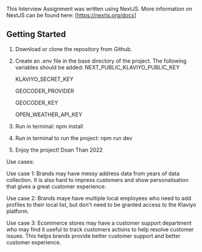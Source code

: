 This Interview Assignment was written using NextJS. More information on NextJS can be found here: [https://nextjs.org/docs]

## Getting Started

1. Download or clone the repository from Github.

2. Create an .env file in the base directory of the project. The following variables should be added:
   NEXT_PUBLIC_KLAVIYO_PUBLIC_KEY
   
   KLAVIYO_SECRET_KEY
   
   GEOCODER_PROVIDER
   
   GEOCODER_KEY
   
   OPEN_WEATHER_API_KEY
   

3. Run in terminal: npm install

4. Run in terminal to run the project: npm run dev

5. Enjoy the project! Doan Than 2022

Use cases:

Use case 1: Brands may have messy address data from years of data collection. It is also hard to impress customers and show personalisation that gives a great customer experience.


Use case 2: Brands maye have multiple local employees who need to add profiles to their local list, but don't need to be granted access to the Klaviyo platform.


Use case 3: Ecommerce stores may have a customer support department who may find it useful to track customers actions to help resolve customer issues. This helps brands provide better customer support and better customer experience.

